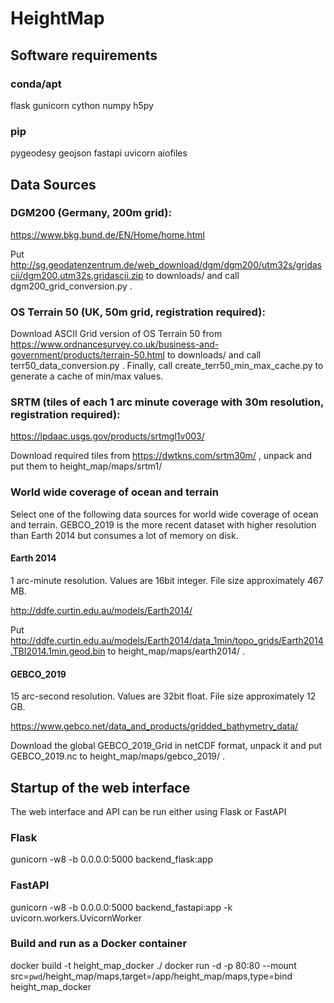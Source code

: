# HeightMap

## Software requirements

### conda/apt

flask gunicorn cython numpy h5py

### pip

pygeodesy geojson fastapi uvicorn aiofiles

## Data Sources

### DGM200 (Germany, 200m grid):

https://www.bkg.bund.de/EN/Home/home.html

Put http://sg.geodatenzentrum.de/web_download/dgm/dgm200/utm32s/gridascii/dgm200.utm32s.gridascii.zip to downloads/ and call dgm200_grid_conversion.py .

### OS Terrain 50 (UK, 50m grid, registration required):

Download ASCII Grid version of OS Terrain 50 from
https://www.ordnancesurvey.co.uk/business-and-government/products/terrain-50.html to downloads/ and call terr50_data_conversion.py .
Finally, call create_terr50_min_max_cache.py to generate a cache of min/max values.

### SRTM (tiles of each 1 arc minute coverage with 30m resolution, registration required):

https://lpdaac.usgs.gov/products/srtmgl1v003/

Download required tiles from https://dwtkns.com/srtm30m/ , unpack and put them to height_map/maps/srtm1/

### World wide coverage of ocean and terrain

Select one of the following data sources for world wide coverage of ocean and terrain. GEBCO_2019 is the more recent dataset with higher resolution than Earth 2014 but consumes a lot of memory on disk.

#### Earth 2014 

1 arc-minute resolution. Values are 16bit integer. File size approximately 467 MB.

http://ddfe.curtin.edu.au/models/Earth2014/

Put http://ddfe.curtin.edu.au/models/Earth2014/data_1min/topo_grids/Earth2014.TBI2014.1min.geod.bin to height_map/maps/earth2014/ .

#### GEBCO_2019

15 arc-second resolution. Values are 32bit float. File size approximately 12 GB.

https://www.gebco.net/data_and_products/gridded_bathymetry_data/

Download the global GEBCO_2019_Grid in netCDF format, unpack it and put GEBCO_2019.nc to height_map/maps/gebco_2019/ .

## Startup of the web interface

The web interface and API can be run either using Flask or FastAPI 

### Flask

gunicorn -w8 -b 0.0.0.0:5000 backend_flask:app

### FastAPI

gunicorn -w8 -b 0.0.0.0:5000 backend_fastapi:app -k uvicorn.workers.UvicornWorker

### Build and run as a Docker container

docker build -t height_map_docker ./
docker run -d -p 80:80 --mount src=`pwd`/height_map/maps,target=/app/height_map/maps,type=bind height_map_docker
